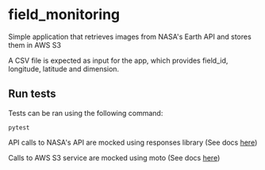 # field_monitoring

Simple application that retrieves images from NASA's Earth API and stores them in AWS S3

A CSV file is expected as input for the app, which provides field_id, longitude, latitude and dimension.

## Run tests

Tests can be ran using the following command:
```
pytest
```
API calls to NASA's API are mocked using responses library (See docs [here](https://pypi.org/project/responses/))

Calls to AWS S3 service are mocked using moto (See docs [here](https://docs.getmoto.org))
